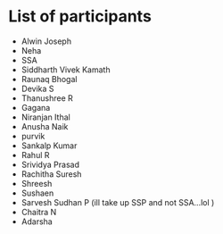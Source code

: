 # List of participants
* Alwin Joseph
* Neha
* SSA
* Siddharth Vivek Kamath
* Raunaq Bhogal
* Devika S
* Thanushree R
* Gagana
* Niranjan Ithal
* Anusha Naik
* purvik
* Sankalp Kumar
* Rahul R
* Srividya Prasad
* Rachitha Suresh
* Shreesh 
* Sushaen
* Sarvesh Sudhan P (ill take up SSP and not SSA...lol )
* Chaitra N 
* Adarsha